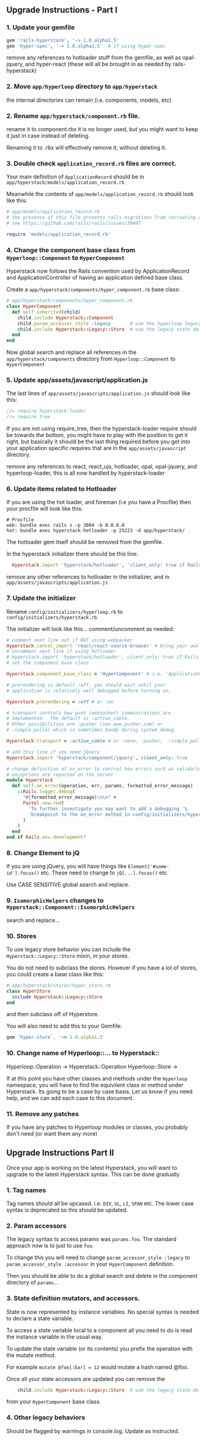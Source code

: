 ## Upgrade Instructions - Part I

### 1. Update your gemfile

```ruby
gem 'rails-hyperstack', '~> 1.0.alpha1.5'
gem 'hyper-spec', '~> 1.0.alpha1.5'  # if using hyper-spec
```

remove any references to hotloader stuff from the gemfile, as well as opal-jquery, and hyper-react
(these will all be brought in as needed by rails-hyperstack)


### 2. Move `app/hyperloop` directory to `app/hyperstack`

the internal directories can remain (i.e. components, models, etc)

### 2. Rename `app/hyperstack/component.rb` file.

rename it to component.rbx  it is no longer used, but you might want to keep it just in case instead of deleting.

Renaming it to .rbx will effectively remove it, without deleting it.

### 3. Double check `application_record.rb` files are correct.

Your main definition of `ApplicationRecord` should be in `app/hyperstack/models/application_record.rb`

Meanwhile the contents of `app/models/application_record.rb` should look like this:

```ruby
# app/models/application_record.rb
# the presence of this file prevents rails migrations from recreating application_record.rb
# see https://github.com/rails/rails/issues/29407

require 'models/application_record.rb'
```

### 4. Change the component base class from `Hyperloop::Component` to `HyperComponent`

Hyperstack now follows the Rails convention used by ApplicationRecord and ApplicationController
of having an application defined base class. 

Create a `app/hyperstack/components/hyper_component.rb` base class:

```ruby
# app/hyperstack/components/hyper_component.rb
class HyperComponent
  def self.inherited(child)
    child.include Hyperstack::Component
    child.param_accessor_style :legacy       # use the hyperloop legacy style param accessors
    child.include Hyperstack::Legacy::Store  # use the legacy state definitions, etc.
  end
end
```

Now  global search and replace all references in the `app/hyperstack/components` directory from `Hyperloop::Component` to `HyperComponent`

### 5. Update app/assets/javascript/application.js

The last lines of `app/assets/javascripts/application.js` should look like this:

```javascript
//= require hyperstack-loader
//= require_tree .  
```

If you are not using require_tree, then the hyperstack-loader require should be towards the bottom, you might have to play with the position to get it right, but basically it should be the last thing required before you get into your application specific requires that are in the `app/assets/javascript` directory.

remove any references to react, react_ujs, hotloader, opal, opal-jquery, and hyperloop-loader, this is all now handled by hyperstack-loader

### 6. Update items related to Hotloader

If you are using the hot loader, and foreman (i.e you have a Procfile) then your procfile will look like this:
```text
# Procfile
web: bundle exec rails s -p 3004 -b 0.0.0.0
hot: bundle exec hyperstack-hotloader -p 25223 -d app/hyperstack/
```

The hotloader gem itself should be removed from the gemfile.

In the hyperstack initializer there should be this line:  
```ruby
  Hyperstack.import 'hyperstack/hotloader', 'client_only: true if Rails.env.development?'
```

remove any  other references to hotloader in the initializer, and in `app/assets/javascripts/application.js`

### 7. Update the initializer

Rename `config/initializers/hyperloop.rb` to `config/initializers/hyperstack.rb`

The initializer will look like this... comment/uncomment as needed:

```ruby
# comment next line out if NOT using webpacker
Hyperstack.cancel_import 'react/react-source-browser' # bring your own React and ReactRouter via Yarn/Webpacker
# uncomment next line if using hotloader
# Hyperstack.import 'hyperstack/hotloader', client_only: true if Rails.env.development?
# set the component base class

Hyperstack.component_base_class = 'HyperComponent' # i.e. 'ApplicationComponent'

# prerendering is default :off, you should wait until your
# application is relatively well debugged before turning on.

Hyperstack.prerendering = :off # or :on

# transport controls how push (websocket) communications are
# implemented.  The default is :action_cable.
# Other possibilities are :pusher (see www.pusher.com) or
# :simple_poller which is sometimes handy during system debug.

Hyperstack.transport = :action_cable # or :none, :pusher,  :simple_poller

# add this line if you need jQuery
Hyperstack.import 'hyperstack/component/jquery', client_only: true

# change definition of on_error to control how errors such as validation
# exceptions are reported on the server
module Hyperstack
  def self.on_error(operation, err, params, formatted_error_message)
    ::Rails.logger.debug(
      "#{formatted_error_message}\n\n" +
      Pastel.new.red(
        'To further investigate you may want to add a debugging '\
        'breakpoint to the on_error method in config/initializers/hyperstack.rb'
      )
    )
  end
end if Rails.env.development?
```

### 8. Change Element to jQ

If you are using jQuery, you will have things like `Element['#some-id'].focus()` etc.
These need to change to `jQ[...].focus()` etc.

Use CASE SENSITIVE global search and replace.


### 9. `IsomorphicHelpers` changes to `Hyperstack::Component::IsomorphicHelpers`

search and replace...

### 10. Stores 

To use legacy store behavior you can include the `Hyperstack::Legacy::Store` mixin, in your stores.

You do not need to subclass the stores.  However if you have a lot of stores, you could create a base class like this:

```ruby
# app/hyperstack/stores/hyper_store.rb
class HyperStore
  include Hyperstack::Legacy::Store
end
```

and then subclass off of Hyperstore.

You will also need to add this to your Gemfile:

```ruby
gem 'hyper-store`, '~> 1.0.alpha1.5'
```

### 10. Change name of Hyperloop::... to Hyperstack::

Hyperloop::Operation -> Hyperstack::Operation
Hyperloop::Store -> 

If at this point you have other classes and methods under the `Hyperloop` namespace, you will have to find
the equivilent class or method under Hyperstack.  Its going to be a case by case basis.  Let us know if you need help, and we can 
add each case to this document.

### 11. Remove any patches

If you have any patches to Hyperloop modules or classes, you probably don't need (or want them any more)

## Upgrade Instructions Part II

Once your app is working on the latest Hyperstack, you will want to upgrade to the latest Hyperstack syntax.  This can be done gradually

### 1. Tag names

Tag names should all be upcased.  i.e. `DIV`, `UL`, `LI`, `SPAN` etc.  The lower case syntax is deprecated so this should be updated.

### 2. Param accessors

The legacy syntax to access params was `params.foo`.   The standard approach now is to just to use `foo`.

To change this you will need to change `param_accessor_style :legacy` to `param_accessor_style :accessor` in your `HyperComponent` definition.

Then you should be able to do a global search and delete in the component directory of `params.`.

### 3. State definition mutators, and accessors.

State is now represented by instance variables.  No special syntax is needed to declare a state variable.

To access a state variable local to a component all you need to do is read the instance variable in the usual way.

To update the state variable (or its contents) you prefix the operation with the mutate method.

For example `mutate @foo[:bar] = 12` would mutate a hash named @foo.

Once all your state accessors are updated you can remove the 

```ruby
    child.include Hyperstack::Legacy::Store  # use the legacy state definitions, etc.
```

from your `HyperComponent` base class.

### 4. Other legacy behaviors

Should be flagged by warnings in console.log.  Update as instructed.

